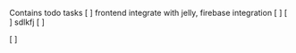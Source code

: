 Contains todo tasks
[ ] frontend integrate with jelly, firebase integration
[ ] 
[ ]    sdlkfj 
[ ] 


[ ]
